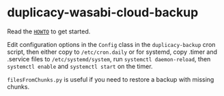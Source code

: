 # duplicacy-wasabi-cloud-backup

Read the [`HOWTO`](https://github.com/tneish/duplicacy-wasabi-cloud-backup/blob/master/HOWTO.md) to get started.

Edit configuration options in the `Config` class in the `duplicacy-backup` cron script, then either copy to `/etc/cron.daily` or for systemd, copy .timer and .service files to `/etc/systemd/system`, run `systemctl daemon-reload`, then `systemctl enable` and `systemctl start` on the timer.

`filesFromChunks.py` is useful if you need to restore a backup with missing chunks.
